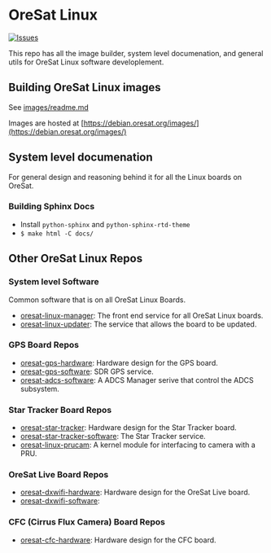 # OreSat Linux

[![Issues](https://img.shields.io/github/issues/oresat/oresat-linux)](https://github.com/oresat/oresat-linux/issues)

This repo has all the image builder, system level documenation, and general
utils for OreSat Linux software developlement.

## Building OreSat Linux images

See [images/readme.md](images/README.md)

Images are hosted at [https://debian.oresat.org/images/](https://debian.oresat.org/images/)

## System level documenation

For general design and reasoning behind it for all the Linux boards on OreSat.

### Building Sphinx Docs

- Install `python-sphinx` and `python-sphinx-rtd-theme`
- `$ make html -C docs/`

## Other OreSat Linux Repos

### System level Software

Common software that is on all OreSat Linux Boards.

- [oresat-linux-manager]: The front end service for all OreSat Linux boards.
- [oresat-linux-updater]: The service that allows the board to be updated.

### GPS Board Repos

- [oresat-gps-hardware]: Hardware design for the GPS board.
- [oresat-gps-software]: SDR GPS service.
- [oresat-adcs-software]: A ADCS Manager serive that control the ADCS subsystem.

### Star Tracker Board Repos

- [oresat-star-tracker]: Hardware design for the Star Tracker board.
- [oresat-star-tracker-software]: The Star Tracker service.
- [oresat-linux-prucam]: A kernel module for interfacing to camera with a PRU.

### OreSat Live Board Repos

- [oresat-dxwifi-hardware]: Hardware design for the OreSat Live board.
- [oresat-dxwifi-software]:

### CFC (Cirrus Flux Camera) Board Repos

- [oresat-cfc-hardware]: Hardware design for the CFC board.

<!-- OreSat repos -->
[oresat-linux-manager]:https://github.com/oresat/oresat-linux-manager
[oresat-linux-updater]:https://github.com/oresat/oresat-linux-updater
[oresat-adcs-software]:https://github.com/oresat/oresat-adcs-software
[oresat-gps-software]:https://github.com/oresat/oresat-gps-software
[oresat-gps-hardware]:https://github.com/oresat/oresat-gps-hardware
[oresat-star-tracker]:https://github.com/oresat/oresat-star-tracker
[oresat-star-tracker-software]:https://github.com/oresat/oresat-star-tracker-software
[oresat-dxwifi-hardware]:https://github.com/oresat/oresat-dxwifi-hardware
[oresat-dxwifi-software]:https://github.com/oresat/oresat-dxwifi-software
[oresat-cfc-hardware]:https://github.com/oresat/oresat-cfc-hardware
[oresat-linux-prucam]:https://github.com/oresat/oresat-linux-prucam
